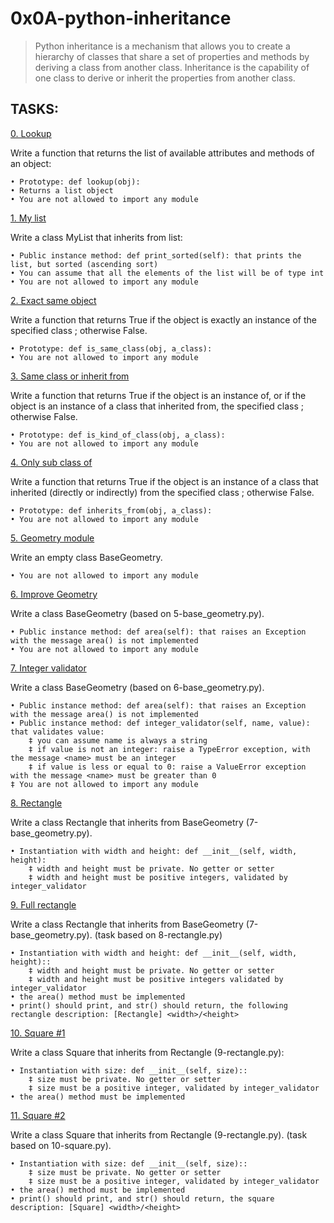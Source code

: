 # 0x0A-python-inheritance

> Python inheritance is a mechanism that allows you to create a hierarchy of classes that share a set of properties and methods by deriving a class from another class. Inheritance is the capability of one class to derive or inherit the properties from another class.

## TASKS:

[0. Lookup](0-lookup.py)

Write a function that returns the list of available attributes and methods of an object:

	• Prototype: def lookup(obj):
	• Returns a list object
	• You are not allowed to import any module

[1. My list](1-my_list.py)

Write a class MyList that inherits from list:

	• Public instance method: def print_sorted(self): that prints the list, but sorted (ascending sort)
	• You can assume that all the elements of the list will be of type int
	• You are not allowed to import any module

[2. Exact same object](2-is_same_class.py)

Write a function that returns True if the object is exactly an instance of the specified class ; otherwise False.

	• Prototype: def is_same_class(obj, a_class):
	• You are not allowed to import any module

[3. Same class or inherit from](3-is_kind_of_class.py)

Write a function that returns True if the object is an instance of, or if the object is an instance of a class that inherited from, the specified class ; otherwise False.

	• Prototype: def is_kind_of_class(obj, a_class):
	• You are not allowed to import any module

[4. Only sub class of](4-inherits_from.py)

Write a function that returns True if the object is an instance of a class that inherited (directly or indirectly) from the specified class ; otherwise False.

	• Prototype: def inherits_from(obj, a_class):
	• You are not allowed to import any module

[5. Geometry module](5-base_geometry.py)

Write an empty class BaseGeometry.

	• You are not allowed to import any module

[6. Improve Geometry](6-base_geometry.py)

Write a class BaseGeometry (based on 5-base_geometry.py).

	• Public instance method: def area(self): that raises an Exception with the message area() is not implemented
	• You are not allowed to import any module

[7. Integer validator](7-base_geometry.py)

Write a class BaseGeometry (based on 6-base_geometry.py).

	• Public instance method: def area(self): that raises an Exception with the message area() is not implemented
	• Public instance method: def integer_validator(self, name, value): that validates value:
		‡ you can assume name is always a string
		‡ if value is not an integer: raise a TypeError exception, with the message <name> must be an integer
		‡ if value is less or equal to 0: raise a ValueError exception with the message <name> must be greater than 0
	‡ You are not allowed to import any module

[8. Rectangle](8-rectangle.py)

Write a class Rectangle that inherits from BaseGeometry (7-base_geometry.py).

	• Instantiation with width and height: def __init__(self, width, height):
		‡ width and height must be private. No getter or setter
		‡ width and height must be positive integers, validated by integer_validator

[9. Full rectangle](9-rectangle.py)

Write a class Rectangle that inherits from BaseGeometry (7-base_geometry.py). (task based on 8-rectangle.py)

	• Instantiation with width and height: def __init__(self, width, height)::
		‡ width and height must be private. No getter or setter
		‡ width and height must be positive integers validated by integer_validator
	• the area() method must be implemented
	• print() should print, and str() should return, the following rectangle description: [Rectangle] <width>/<height>

[10. Square #1](10-square.py)

Write a class Square that inherits from Rectangle (9-rectangle.py):

	• Instantiation with size: def __init__(self, size)::
		‡ size must be private. No getter or setter
		‡ size must be a positive integer, validated by integer_validator
	• the area() method must be implemented

[11. Square #2](11-square.py)

Write a class Square that inherits from Rectangle (9-rectangle.py). (task based on 10-square.py).

	• Instantiation with size: def __init__(self, size)::
		‡ size must be private. No getter or setter
		‡ size must be a positive integer, validated by integer_validator
	• the area() method must be implemented
	• print() should print, and str() should return, the square description: [Square] <width>/<height>

